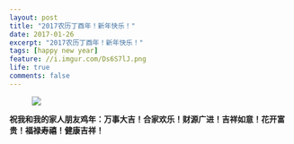 ```yaml
---
layout: post
title: "2017农历丁酉年！新年快乐！"
date: 2017-01-26
excerpt: "2017农历丁酉年！新年快乐！"
tags: [happy new year]
feature: //i.imgur.com/Ds6S7lJ.png
life: true
comments: false
---
```

<figure>
	<a href="{{ site.staticUrl }}/image/jpg/newyear.jpg"><img src="{{ site.staticUrl }}/image/jpg/newyear.jpg"></a>
</figure>

__祝我和我的家人朋友鸡年：万事大吉！合家欢乐！财源广进！吉祥如意！花开富贵！福禄寿禧！健康吉祥！__
